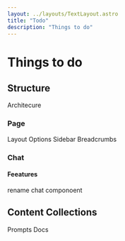 ```yaml
---
layout: ../layouts/TextLayout.astro
title: "Todo"
description: "Things to do"
---
```

# Things to do

## Structure
Architecure 


### Page
Layout Options
Sidebar
Breadcrumbs


### Chat 

#### Feeatures 

rename chat componoent 

## Content Collections
Prompts
Docs

#### 